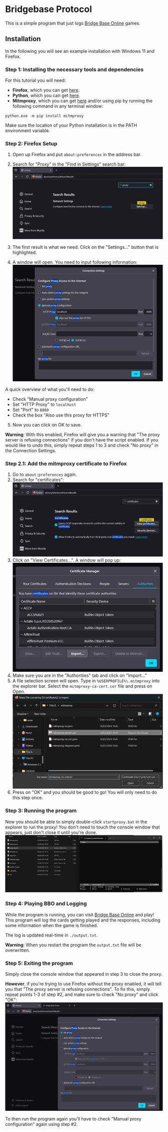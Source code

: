 # Bridgebase Protocol

This is a simple program that just logs [Bridge Base Online](https://bridgebase.com/) games. 

## Installation
In the following you will see an example installation with Windows 11 and Firefox.

### Step 1: Installing the necessary tools and dependencies

For this tutorial you will need:
- **Firefox**, which you can get [here](https://www.mozilla.org/en-US/firefox/new/).
- **Python**, which you can get [here](https://www.python.org/downloads/).
- **Mitmproxy**, which you can get [here](https://www.mitmproxy.org/downloads/) and/or using pip by running the following command in any terminal window:

```
python.exe -m pip install mitmproxy
```

Make sure the location of your Python installation is in the PATH environment variable.

### Step 2: Firefox Setup

1. Open up Firefox and put `about:preferences` in the address bar. 

2. Search for "Proxy" in the "Find in Settings" search bar:
![firefox preferences search](./readme-images/firefox-preferences-search.png)

3. The first result is what we need. Click on the "Settings..." button that is highlighted. 

4. A window will open. You need to input following information:
![firefox connection settings](./readme-images/firefox-connection-settings.png)

A quick overview of what you'll need to do:
- Check "Manual proxy configuration"
- Set "HTTP Proxy" to `localhost`
- Set "Port" to `8080`
- Check the box "Also use this proxy for HTTPS"

5. Now you can click on OK to save. 

**Warning**: With this enabled, Firefox will give you a warning that "The proxy server is refusing connections" if you don't have the script enabled. If you would like to undo this, simply repeat steps 1 to 3 and check "No proxy" in the Connection Settings. 

### Step 2.1: Add the mitmproxy certificate to Firefox

1. Go to `about:preferences` again.
2. Search for "certificates":
![firefox preferences search certificates](./readme-images/firefox-prefences-search-certificates.png)
3. Click on "View Certificates...". A window will pop up:
![firefox certificate manager](./readme-images/firefox-certificate-manager.png) 
4. Make sure you are in the "Authorities" tab and click on "Import..."
5. A file selection screen will open. Type in `%USERPROFILE%\.mitmproxy` into the explorer bar. Select the `mitmproxy-ca-cert.cer` file and press on Open.
![import certificate](./readme-images/import-certificate.png)
6. Press on "OK" and you should be good to go! You will only need to do this step once.

### Step 3: Running the program

Now you should be able to simply double-click `startproxy.bat` in the explorer to run the proxy! You don't need to touch the console window that appears, just don't close it until you're done. 
![explorer run proxy](./readme-images/explorer-run-proxy.png)

### Step 4: Playing BBO and Logging

While the program is running, you can visit [Bridge Base Online](https://bridgebase.com/) and play! This program will log the cards getting played and the responses, including some information when the game is finished. 

The log is updated real-time in `./output.txt`. 

**Warning**: When you restart the program the `output.txt` file will be overwritten.

### Step 5: Exiting the program

Simply close the console window that appeared in step 3 to close the proxy. 

**However**, if you're trying to use Firefox without the proxy enabled, it will tell you that "The proxy server is refusing connections". To fix this, simply repeat points 1-3 of step #2, and make sure to check "No proxy" and click "OK":
![firefox preferences disable proxy](./readme-images/firefox-preferences-disable-proxy.png)

To then run the program again you'll have to check "Manual proxy configuration" again using step #2.